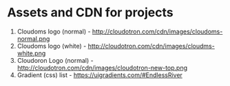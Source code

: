# Assets and CDN for projects
1. Cloudoms logo (normal) - http://cloudotron.com/cdn/images/cloudoms-normal.png
2. Cloudoms logo (white) - http://cloudotron.com/cdn/images/cloudms-white.png
3. Cloudoron Logo (normal) - http://cloudotron.com/cdn/images/cloudotron-new-top.png
4. Gradient (css) list - https://uigradients.com/#EndlessRiver
